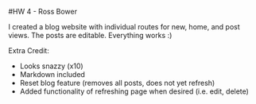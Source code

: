 #HW 4 - Ross Bower

I created a blog website with individual routes for new, home, and post views. The posts are editable. Everything works :)

Extra Credit:
  - Looks snazzy (x10)
  - Markdown included
  - Reset blog feature (removes all posts, does not yet refresh)
  - Added functionality of refreshing page when desired (i.e. edit, delete)
